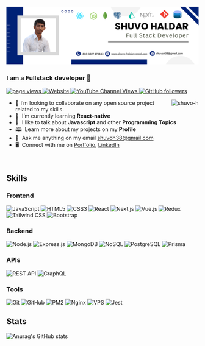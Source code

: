 ![Project Logo](https://raw.githubusercontent.com/shuvo-h/shuvo-h/main/asset/sh_banner_2024.png)


<h3 align="left">I am a Fullstack developer 👋</h3>
<p align="left">
  <a href="https://github.com/shuvo-h">
    <img src="https://komarev.com/ghpvc/?username=shuvo-h" alt="page views" />
  </a>
  <a href="https://shuvo-haldar.vercel.app">
    <img alt="Website" src="https://img.shields.io/website?url=https://shuvo-haldar.vercel.app/">
  </a>
  <!--
  <a href="https://stackoverflow.com/users/4868262">
    <img alt="Stack Exchange reputation" src="https://img.shields.io/stackexchange/stackoverflow/r/4868262?color=orange&label=reputation&logo=stackoverflow">
  </a>
  -->
  <a href="https://www.youtube.com/@proCodeZone">
    <img alt="YouTube Channel Views" src="https://img.shields.io/youtube/channel/views/UCT7PcGQsCkwzYaU72oK1xmQ?style=flat&logo=youtube">
  </a>
  <a href="https://github.com/Macrshuvo-hoPower?tab=followers">
    <img alt="GitHub followers" src="https://img.shields.io/github/followers/shuvo-h?style=flat&logo=github">
  </a>
</p>

<a href="#shuvo-h-title">
  <img src="https://github-readme-stats.vercel.app/api/top-langs/?username=shuvo-h&layout=compact&theme=radical&langs_count=8" style="max-width: 100%; height: auto;" alt="shuvo-h" align="right" />
</a>


- 👯 I’m looking to collaborate on any open source project related to my skills.
- 🌱 &nbsp;I’m currently learning **React-native**
- 🎤 &nbsp;I like to talk about **Javascript** and other **Programming Topics**
- 🕮 &nbsp;Learn more about my projects on my **Profile**
- 💬  &nbsp;Ask me anything on my email [shuvoh38@gmail.com](shuvoh38@gmail.com)
- 🖥️ &nbsp;Connect with me on [Portfolio](https://shuvo-haldar.vercel.app/), [LinkedIn](https://www.linkedin.com/in/shuvo-haldar/)

<br>



## Skills
### Frontend
![JavaScript](https://img.shields.io/badge/-JavaScript-black?style=flat-square&logo=javascript)
![HTML5](https://img.shields.io/badge/-HTML5-E34F26?style=flat-square&logo=html5&logoColor=white)
![CSS3](https://img.shields.io/badge/-CSS3-1572B6?style=flat-square&logo=css3)
![React](https://img.shields.io/badge/-React-black?style=flat-square&logo=react)
![Next.js](https://img.shields.io/badge/-Next.js-000000?style=flat-square&logo=next.js)
![Vue.js](https://img.shields.io/badge/-Vue.js-4FC08D?style=flat-square&logo=vue.js&logoColor=white)
![Redux](https://img.shields.io/badge/-Redux-764ABC?style=flat-square&logo=redux&logoColor=white)
![Tailwind CSS](https://img.shields.io/badge/-Tailwind_CSS-38B2AC?style=flat-square&logo=tailwind-css&logoColor=white)
![Bootstrap](https://img.shields.io/badge/-Bootstrap-61DBFB?style=flat-square&logo=bootstrap&logoColor=white)

### Backend
![Node.js](https://img.shields.io/badge/-Node.js-000?style=flat-square&logo=Node.js)
![Express.js](https://img.shields.io/badge/-Express.js-00af0f?style=flat-square&logo=express&logoColor=white)
![MongoDB](https://img.shields.io/badge/-MongoDB-black?style=flat-square&logo=mongodb)
![NoSQL](https://img.shields.io/badge/-NoSQL-4DB33D?style=flat-square&logo=mongodb&logoColor=white)
![PostgreSQL](https://img.shields.io/badge/postgresql-4169e1?logo=postgresql&logoColor=white)
![Prisma](https://img.shields.io/badge/Prisma-3982CE?logo=prisma&logoColor=green)


### APIs
![REST API](https://img.shields.io/badge/-REST_API-000000?style=flat-square)
![GraphQL](https://img.shields.io/badge/-GraphQL-E10098?style=flat-square&logo=graphql&logoColor=white)

### Tools
![Git](https://img.shields.io/badge/-Git-F05032?style=flat-square&logo=git&logoColor=ffffff)
![GitHub](https://img.shields.io/badge/-GitHub-181717?style=flat-square&logo=github)
![PM2](https://img.shields.io/badge/-PM2-yellowgreen?style=flat-square&logo=pm2&logoColor=blue)
![Nginx](https://img.shields.io/badge/-Nginx-000?style=flat-square&logo=nginx&logoColor=green)
![VPS](https://img.shields.io/badge/-VPS-61DBFB?style=flat-square&logo=linux&logoColor=blue)
![Jest](https://img.shields.io/badge/-Jest-ff8080?style=flat-square&logo=jest&logoColor=blue)

<!--
## Top Languages
[![Top Langs](https://github-readme-stats.vercel.app/api/top-langs/?username=shuvo-h&layout=compact&theme=radical&langs_count=8)](https://github.com/shuvo-h/github-readme-stats)
-->


## Stats
![Anurag's GitHub stats](https://github-readme-stats.vercel.app/api?username=shuvo-h&show_icons=true&theme=transparent)